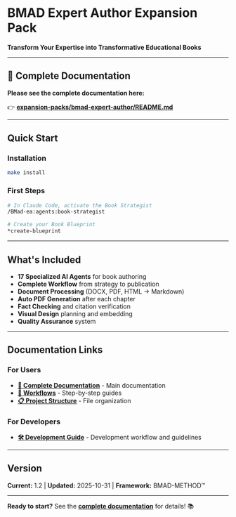# BMAD Expert Author Expansion Pack

**Transform Your Expertise into Transformative Educational Books**

---

## 📖 Complete Documentation

**Please see the complete documentation here:**

👉 **[expansion-packs/bmad-expert-author/README.md](expansion-packs/bmad-expert-author/README.md)**

---

## Quick Start

### Installation

```bash
make install
```

### First Steps

```bash
# In Claude Code, activate the Book Strategist
/BMad-ea:agents:book-strategist

# Create your Book Blueprint
*create-blueprint
```

---

## What's Included

- **17 Specialized AI Agents** for book authoring
- **Complete Workflow** from strategy to publication
- **Document Processing** (DOCX, PDF, HTML → Markdown)
- **Auto PDF Generation** after each chapter
- **Fact Checking** and citation verification
- **Visual Design** planning and embedding
- **Quality Assurance** system

---

## Documentation Links

### For Users
- **[📖 Complete Documentation](expansion-packs/bmad-expert-author/README.md)** - Main documentation
- **[🔄 Workflows](expansion-packs/bmad-expert-author/workflows/README.md)** - Step-by-step guides
- **[📋 Project Structure](expansion-packs/bmad-expert-author/PROJECT-STRUCTURE.md)** - File organization

### For Developers
- **[🛠️ Development Guide](CLAUDE.md)** - Development workflow and guidelines

---

## Version

**Current:** 1.2 | **Updated:** 2025-10-31 | **Framework:** BMAD-METHOD™

---

**Ready to start?** See the **[complete documentation](expansion-packs/bmad-expert-author/README.md)** for details! 📚
